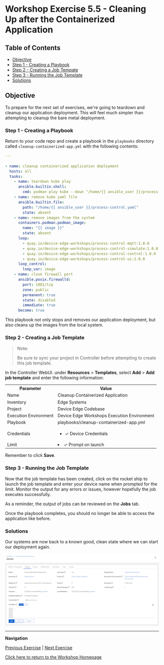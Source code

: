 # Workshop Exercise 5.5 - Cleaning Up after the Containerized Application

## Table of Contents

* [Objective](#objective)
* [Step 1 - Creating a Playbook](#step-1---creating-a-playbook)
* [Step 2 - Creating a Job Tempate](#step-2---creating-a-job-template)
* [Step 3 - Running the Job Template](#step-3---running-the-job-template)
* [Solutions](#solutions)

## Objective

To prepare for the next set of exercises, we're going to teardown and cleanup our application deployment. This will feel much simpler than attempting to cleanup the bare metal deployment.

### Step 1 - Creating a Playbook

Return to your code repo and create a playbook in the `playbooks` directory called `cleanup-containerized-app.yml` with the following contents:
```yaml
---

- name: cleanup containerized application deployment
  hosts: all
  tasks:
    - name: teardown kube play
      ansible.builtin.shell:
        cmd: podman play kube --down "/home/{{ ansible_user }}/process-control.yaml"
    - name: remove kube yaml file
      ansible.builtin.file:
        path: "/home/{{ ansible_user }}/process-control.yaml"
        state: absent
    - name: remove images from the system
      containers.podman.podman_image:
        name: "{{ image }}"
        state: absent
      loop:
        - quay.io/device-edge-workshops/process-control-mqtt:1.0.0
        - quay.io/device-edge-workshops/process-control-simulate:1.0.0
        - quay.io/device-edge-workshops/process-control-control:1.0.0
        - quay.io/device-edge-workshops/process-control-ui:1.0.0
      loop_control:
        loop_var: image
    - name: close firewall port
      ansible.posix.firewalld:
        port: 1881/tcp
        zone: public
        permanent: true
        state: disabled
        immediate: true
      become: true

```

This playbook not only stops and removes our application deployment, but also cleans up the images from the local system.

### Step 2 - Creating a Job Template

> Note:
>
> Be sure to sync your project in Controller before attempting to create this job template.

In the Controller WebUI. under **Resources** > **Templates**, select **Add** > **Add job template** and enter the following information:

<table>
  <tr>
    <th>Parameter</th>
    <th>Value</th>
  </tr>
  <tr>
    <td>Name</td>
    <td>Cleanup Containerized Application</td>
  </tr>
  <tr>
    <td>Inventory</td>
    <td>Edge Systems</td>
  </tr>
  <tr>
    <td>Project</td>
    <td>Device Edge Codebase</td>
  </tr>
  <tr>
    <td>Execution Environment</td>
    <td>Device Edge Workshops Execution Environment</td>
  </tr>
  <tr>
    <td>Playbook</td>
    <td>playbooks/cleanup-containerized-app.yml</td>
  </tr>
  <tr>
    <td>Credentials</td>
    <td><ul><li>✓ Device Credentials</li></ul></td>
  </tr>
  <tr>
    <td>Limit</td>
    <td><li>✓ Prompt on launch</li></td>
  </tr>
</table>

Remember to click **Save**.

### Step 3 - Running the Job Template

Now that the job template has been created, click on the rocket ship to launch the job template and enter your device name when prompted for the limit. Monitor the output for any errors or issues, however hopefully the job executes successfully.

As a reminder, the output of jobs can be reviewed on the **Jobs** tab.

Once the playbook completes, you should no longer be able to access the application like before.

### Solutions

Our systems are now back to a known good, clean state where we can start our deployment again.

![Cleanup Bare Metal App Job Template](../images/cleanup-bare-metal-app-template.png)

---
**Navigation**

[Previous Exercise](../5.4-deploy-containerized-app) | [Next Exercise](../6.1-add-k8s)

[Click here to return to the Workshop Homepage](../README.md)
